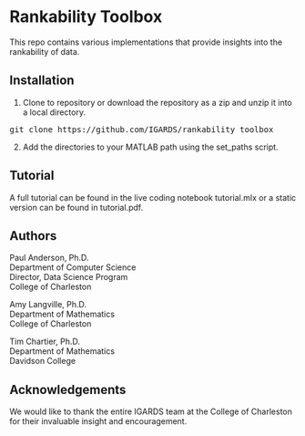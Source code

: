 # Rankability Toolbox
This repo contains various implementations that provide insights into the rankability of data.

## Installation
1. Clone to repository or download the repository as a zip and unzip it into a local directory.
<pre>
git clone https://github.com/IGARDS/rankability_toolbox</pre>

2. Add the directories to your MATLAB path using the set_paths script.

## Tutorial
A full tutorial can be found in the live coding notebook tutorial.mlx or a static version can be found in tutorial.pdf.

## Authors
Paul Anderson, Ph.D.<br>
Department of Computer Science<br>
Director, Data Science Program<br>
College of Charleston

Amy Langville, Ph.D.<br>
Department of Mathematics<br>
College of Charleston

Tim Chartier, Ph.D.<br>
Department of Mathematics<br>
Davidson College

## Acknowledgements
We would like to thank the entire IGARDS team at the College of Charleston for their invaluable insight and encouragement.
